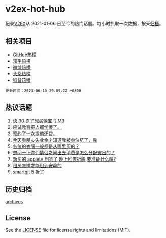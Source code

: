 # v2ex-hot-hub

 记录[V2EX](https://www.v2ex.com/)从 2021-01-06 日至今的热门话题。每小时抓取一次数据，按天[归档](archives)。
 
 ## 相关项目

- [GitHub热榜](https://github.com/it985/github-hot-hub)
- [知乎热榜](https://github.com/it985/zhihu-hot-hub)
- [微博热榜](https://github.com/it985/weibo-hot-hub)
- [头条热榜](https://github.com/it985/toutiao-hot-hub)
- [抖音热榜](https://github.com/it985/douyin-hot-hub)


 `更新时间：2023-06-15 20:09:22 +0800`

## 热议话题

1. [快 30 岁了想买辆宝马 M3](https://www.v2ex.com/t/948843)
1. [应试教育把人都学傻了。](https://www.v2ex.com/t/948819)
1. [预约了一次提前还贷。](https://www.v2ex.com/t/948858)
1. [今天看朋友失业金才知道我被单位坑了，靠](https://www.v2ex.com/t/948935)
1. [各位的衣服一般都是从哪里买的？](https://www.v2ex.com/t/948922)
1. [想问一下你们情侣之间出去消费是怎么分配支出的？](https://www.v2ex.com/t/948861)
1. [新买的 appletv 到货了,晚上回去折腾,要准备什么吗?](https://www.v2ex.com/t/948887)
1. [租房怎样才能租到安静的](https://www.v2ex.com/t/948925)
1. [smartgit 5 折了](https://www.v2ex.com/t/948890)

## 历史归档

[archives](archives)

## License

See the [LICENSE](LICENSE) file for license rights and limitations (MIT).

